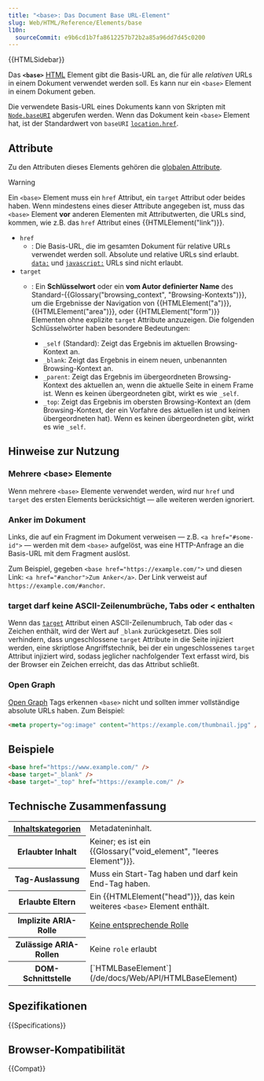 ```yaml
---
title: "<base>: Das Document Base URL-Element"
slug: Web/HTML/Reference/Elements/base
l10n:
  sourceCommit: e9b6cd1b7fa8612257b72b2a85a96dd7d45c0200
---
```


{{HTMLSidebar}}

Das **`<base>`** [HTML](/de/docs/Web/HTML) Element gibt die Basis-URL an, die für alle _relativen_ URLs in einem Dokument verwendet werden soll. Es kann nur ein `<base>` Element in einem Dokument geben.

Die verwendete Basis-URL eines Dokuments kann von Skripten mit [`Node.baseURI`](/de/docs/Web/API/Node/baseURI) abgerufen werden. Wenn das Dokument kein `<base>` Element hat, ist der Standardwert von `baseURI` [`location.href`](/de/docs/Web/API/Location/href).

## Attribute

Zu den Attributen dieses Elements gehören die [globalen Attribute](/de/docs/Web/HTML/Reference/Global_attributes).

> [!WARNING]
> Ein `<base>` Element muss ein `href` Attribut, ein `target` Attribut oder beides haben. 
> Wenn mindestens eines dieser Attribute angegeben ist, muss das `<base>` Element **vor** anderen Elementen mit Attributwerten, die URLs sind, kommen, wie z.B. das `href` Attribut eines {{HTMLElement("link")}}.

- `href`
  - : Die Basis-URL, die im gesamten Dokument für relative URLs verwendet werden soll.
    Absolute und relative URLs sind erlaubt.
    [`data:`](/de/docs/Web/URI/Reference/Schemes/data) und [`javascript:`](/de/docs/Web/URI/Reference/Schemes/javascript) URLs sind nicht erlaubt.
- `target`
  - : Ein **Schlüsselwort** oder ein **vom Autor definierter Name** des Standard-{{Glossary("browsing_context", "Browsing-Kontexts")}}, um die Ergebnisse der Navigation von {{HTMLElement("a")}}, {{HTMLElement("area")}}, oder {{HTMLElement("form")}} Elementen ohne explizite `target` Attribute anzuzeigen. Die folgenden Schlüsselwörter haben besondere Bedeutungen:

    - `_self` (Standard): Zeigt das Ergebnis im aktuellen Browsing-Kontext an.
    - `_blank`: Zeigt das Ergebnis in einem neuen, unbenannten Browsing-Kontext an.
    - `_parent`: Zeigt das Ergebnis im übergeordneten Browsing-Kontext des aktuellen an, wenn die aktuelle Seite in einem Frame ist. Wenn es keinen übergeordneten gibt, wirkt es wie `_self`.
    - `_top`: Zeigt das Ergebnis im obersten Browsing-Kontext an (dem Browsing-Kontext, der ein Vorfahre des aktuellen ist und keinen übergeordneten hat). Wenn es keinen übergeordneten gibt, wirkt es wie `_self`.

## Hinweise zur Nutzung

### Mehrere \<base> Elemente

Wenn mehrere `<base>` Elemente verwendet werden, wird nur `href` und `target` des ersten Elements berücksichtigt — alle weiteren werden ignoriert.

### Anker im Dokument

Links, die auf ein Fragment im Dokument verweisen — z.B. `<a href="#some-id">` — werden mit dem `<base>` aufgelöst, was eine HTTP-Anfrage an die Basis-URL mit dem Fragment auslöst.

Zum Beispiel, gegeben `<base href="https://example.com/">` und diesen Link: `<a href="#anchor">Zum Anker</a>`. Der Link verweist auf `https://example.com/#anchor`.

### target darf keine ASCII-Zeilenumbrüche, Tabs oder < enthalten

Wenn das [`target`](#target) Attribut einen ASCII-Zeilenumbruch, Tab oder das `<` Zeichen enthält, wird der Wert auf `_blank` zurückgesetzt.
Dies soll verhindern, dass ungeschlossene `target` Attribute in die Seite injiziert werden, eine skriptlose Angriffstechnik, bei der ein ungeschlossenes `target` Attribut injiziert wird, sodass jeglicher nachfolgender Text erfasst wird, bis der Browser ein Zeichen erreicht, das das Attribut schließt.

### Open Graph

[Open Graph](https://ogp.me/) Tags erkennen `<base>` nicht und sollten immer vollständige absolute URLs haben. Zum Beispiel:

```html
<meta property="og:image" content="https://example.com/thumbnail.jpg" />
```

## Beispiele

```html
<base href="https://www.example.com/" />
<base target="_blank" />
<base target="_top" href="https://example.com/" />
```

## Technische Zusammenfassung

<table class="properties">
  <tbody>
    <tr>
      <th scope="row">
        <a href="/de/docs/Web/HTML/Guides/Content_categories">Inhaltskategorien</a>
      </th>
      <td>Metadateninhalt.</td>
    </tr>
    <tr>
      <th scope="row">Erlaubter Inhalt</th>
      <td>Keiner; es ist ein {{Glossary("void_element", "leeres Element")}}.</td>
    </tr>
    <tr>
      <th scope="row">Tag-Auslassung</th>
      <td>Muss ein Start-Tag haben und darf kein End-Tag haben.</td>
    </tr>
    <tr>
      <th scope="row">Erlaubte Eltern</th>
      <td>
        Ein {{HTMLElement("head")}}, das kein weiteres <code>&lt;base&gt;</code> Element enthält.
      </td>
    </tr>
    <tr>
      <th scope="row">Implizite ARIA-Rolle</th>
      <td>
        <a href="https://www.w3.org/TR/html-aria/#dfn-no-corresponding-role">Keine entsprechende Rolle</a>
      </td>
    </tr>
    <tr>
      <th scope="row">Zulässige ARIA-Rollen</th>
      <td>Keine <code>role</code> erlaubt</td>
    </tr>
    <tr>
      <th scope="row">DOM-Schnittstelle</th>
      <td>[`HTMLBaseElement`](/de/docs/Web/API/HTMLBaseElement)</td>
    </tr>
  </tbody>
</table>

## Spezifikationen

{{Specifications}}

## Browser-Kompatibilität

{{Compat}}
